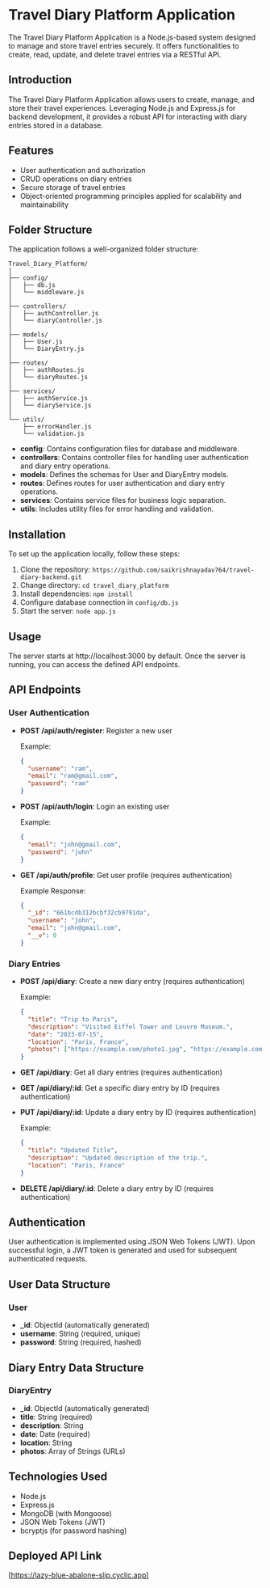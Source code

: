
# Travel Diary Platform Application

The Travel Diary Platform Application is a Node.js-based system designed to manage and store travel entries securely. It offers functionalities to create, read, update, and delete travel entries via a RESTful API.

## Introduction

The Travel Diary Platform Application allows users to create, manage, and store their travel experiences. Leveraging Node.js and Express.js for backend development, it provides a robust API for interacting with diary entries stored in a database.

## Features

- User authentication and authorization
- CRUD operations on diary entries
- Secure storage of travel entries
- Object-oriented programming principles applied for scalability and maintainability

## Folder Structure

The application follows a well-organized folder structure:

```
Travel_Diary_Platform/
│
├── config/
│   ├── db.js
│   └── middleware.js
│
├── controllers/
│   ├── authController.js
│   └── diaryController.js
│
├── models/
│   ├── User.js
│   └── DiaryEntry.js
│
├── routes/
│   ├── authRoutes.js
│   └── diaryRoutes.js
│
├── services/
│   ├── authService.js
│   └── diaryService.js
│
└── utils/
    ├── errorHandler.js
    └── validation.js
```

- **config**: Contains configuration files for database and middleware.
- **controllers**: Contains controller files for handling user authentication and diary entry operations.
- **models**: Defines the schemas for User and DiaryEntry models.
- **routes**: Defines routes for user authentication and diary entry operations.
- **services**: Contains service files for business logic separation.
- **utils**: Includes utility files for error handling and validation.

## Installation

To set up the application locally, follow these steps:

1. Clone the repository: `https://github.com/saikrishnayadav764/travel-diary-backend.git`
2. Change directory: `cd travel_diary_platform`
3. Install dependencies: `npm install`
4. Configure database connection in `config/db.js`
5. Start the server: `node app.js`

## Usage

The server starts at http://localhost:3000 by default. Once the server is running, you can access the defined API endpoints.

## API Endpoints

### User Authentication

- **POST /api/auth/register**: Register a new user

  Example:
  ```json
  {
    "username": "ram",
    "email": "ram@gmail.com",
    "password": "ram"
  }
  ```

- **POST /api/auth/login**: Login an existing user

  Example:
  ```json
  {
    "email": "john@gmail.com",
    "password": "john"
  }
  ```

- **GET /api/auth/profile**: Get user profile (requires authentication)

  Example Response:
  ```json
  {
    "_id": "661bcdb312bcbf32cb9791da",
    "username": "john",
    "email": "john@gmail.com",
    "__v": 0
  }
  ```

### Diary Entries

- **POST /api/diary**: Create a new diary entry (requires authentication)

  Example:
  ```json
  {
    "title": "Trip to Paris",
    "description": "Visited Eiffel Tower and Louvre Museum.",
    "date": "2023-07-15",
    "location": "Paris, France",
    "photos": ["https://example.com/photo1.jpg", "https://example.com/photo2.jpg"]
  }
  ```

- **GET /api/diary**: Get all diary entries (requires authentication)

- **GET /api/diary/:id**: Get a specific diary entry by ID (requires authentication)

- **PUT /api/diary/:id**: Update a diary entry by ID (requires authentication)

  Example:
  ```json
  {
    "title": "Updated Title",
    "description": "Updated description of the trip.",
    "location": "Paris, France"
  }
  ```

- **DELETE /api/diary/:id**: Delete a diary entry by ID (requires authentication)

## Authentication

User authentication is implemented using JSON Web Tokens (JWT). Upon successful login, a JWT token is generated and used for subsequent authenticated requests.

## User Data Structure

### User

- **_id**: ObjectId (automatically generated)
- **username**: String (required, unique)
- **password**: String (required, hashed)

## Diary Entry Data Structure

### DiaryEntry

- **_id**: ObjectId (automatically generated)
- **title**: String (required)
- **description**: String
- **date**: Date (required)
- **location**: String
- **photos**: Array of Strings (URLs)

## Technologies Used

- Node.js
- Express.js
- MongoDB (with Mongoose)
- JSON Web Tokens (JWT)
- bcryptjs (for password hashing)

## Deployed API Link

[https://lazy-blue-abalone-slip.cyclic.app]
